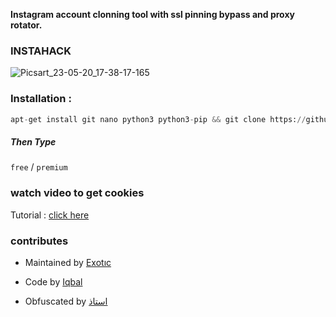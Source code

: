 **Instagram account clonning tool with ssl pinning bypass and proxy rotator.**

### INSTAHACK

![Picsart_23-05-20_17-38-17-165](https://github.com/h4x3r1/INSTAHACK/assets/92029487/bf5289dc-896e-47cb-9273-c2573953bb97)

### Installation :
````python
apt-get install git nano python3 python3-pip && git clone https://github.com/h4x3r1/INSTAHACK && cd INSTAHACK && pip install -r requirements.txt && python3 ihack.py
````
##### Then Type

`free`  /  `premium`

### watch video to get cookies

Tutorial : [click here](https://youtu.be/UwJ4be2PzNo)


### contributes

- Maintained by [Exotıc](https://github.com/h4x3r1)

- Code by [Iqbal](https://instagram.com/termuxhackers.id)

- Obfuscated by [استاذ](https://github.com/Prof)

